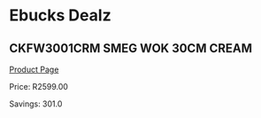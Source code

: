 
# Ebucks Dealz
## CKFW3001CRM SMEG WOK 30CM CREAM
[Product Page](https://www.ebucks.com/web/shop/productSelected.do?prodId=1170700533&catId=1196428103)

Price: R2599.00

Savings: 301.0


	